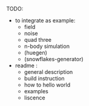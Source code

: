 TODO:
- to integrate as example:
  -  field
  -  noise
  -  quad three
  -  n-body simulation
  -  (huegen)
  -  (snowflakes-generator)
- readme :
  - general description
  - build instruction
  - how to hello world
  - examples
  - liscence
